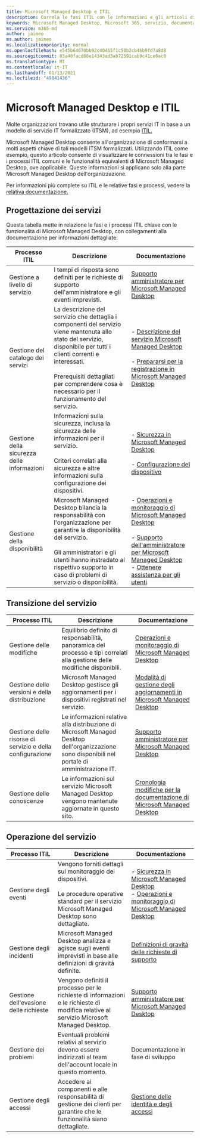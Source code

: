 ```yaml
---
title: Microsoft Managed Desktop e ITIL
description: Correla le fasi ITIL con le informazioni e gli articoli di Microsoft Managed Desktop
keywords: Microsoft Managed Desktop, Microsoft 365, servizio, documentazione, ITISM
ms.service: m365-md
author: jaimeo
ms.author: jaimeo
ms.localizationpriority: normal
ms.openlocfilehash: e545b64670bb92c40465f1c50b2cb46b9fd7a8d8
ms.sourcegitcommit: 83a40facd66e14343ad3ab72591cab9c41ce6ac0
ms.translationtype: MT
ms.contentlocale: it-IT
ms.lasthandoff: 01/13/2021
ms.locfileid: "49841436"
---
```

# <a name="microsoft-managed-desktop-and-itil"></a>Microsoft Managed Desktop e ITIL

Molte organizzazioni trovano utile strutturare i propri servizi IT in base a un modello di servizio IT formalizzato (ITSM), ad esempio [ITIL.](https://www.axelos.com/best-practice-solutions/itil) 

Microsoft Managed Desktop consente all'organizzazione di conformarsi a molti aspetti chiave di tali modelli ITSM formalizzati. Utilizzando ITIL come esempio, questo articolo consente di visualizzare le connessioni tra le fasi e i processi ITIL comuni e le funzionalità equivalenti di Microsoft Managed Desktop, ove applicabile. Queste informazioni si applicano solo alla parte Microsoft Managed Desktop dell'organizzazione.

Per informazioni più complete su ITIL e le relative fasi e processi, vedere la [relativa documentazione.](https://www.axelos.com/best-practice-solutions/itil)


## <a name="service-design"></a>Progettazione dei servizi

Questa tabella mette in relazione le fasi e i processi ITIL chiave con le funzionalità di Microsoft Managed Desktop, con collegamenti alla documentazione per informazioni dettagliate:



|Processo ITIL |Descrizione  |Documentazione |
|---------|---------|---------|
|Gestione a livello di servizio     | I tempi di risposta sono definiti per le richieste di supporto dell'amministratore e gli eventi imprevisti.  |  [Supporto amministratore per Microsoft Managed Desktop](working-with-managed-desktop/admin-support.md)  |
|Gestione del catalogo dei servizi     | La descrizione del servizio che dettaglia i componenti del servizio viene mantenuta allo stato del servizio, disponibile per tutti i clienti correnti e interessati.<br><br>Prerequisiti dettagliati per comprendere cosa è necessario per il funzionamento del servizio.  | - [Descrizione del servizio Microsoft Managed Desktop](service-description/index.md)<br><br>- [Prepararsi per la registrazione in Microsoft Managed Desktop](get-ready/index.md)  |
|Gestione della sicurezza delle informazioni     | Informazioni sulla sicurezza, inclusa la sicurezza delle informazioni per il servizio.<br><br> Criteri correlati alla sicurezza e altre informazioni sulla configurazione dei dispositivi.   | - [Sicurezza in Microsoft Managed Desktop](service-description/security.md)<br><br>- [Configurazione del dispositivo](service-description/device-policies.md)  |
|Gestione della disponibilità     |  Microsoft Managed Desktop bilancia la responsabilità con l'organizzazione per garantire la disponibilità del servizio.<br><br>Gli amministratori e gli utenti hanno instradato al rispettivo supporto in caso di problemi di servizio o disponibilità. | - [Operazioni e monitoraggio di Microsoft Managed Desktop](service-description/operations-and-monitoring.md)<br><br>- [Supporto dell'amministratore per Microsoft Managed Desktop](working-with-managed-desktop/admin-support.md)<br>- [Ottenere assistenza per gli utenti](working-with-managed-desktop/end-user-support.md)  |



## <a name="service-transition"></a>Transizione del servizio


|Processo ITIL |Descrizione  |Documentazione |
|---------|---------|---------|
|Gestione delle modifiche     | Equilibrio definito di responsabilità, panoramica del processo e tipi correlati alla gestione delle modifiche disponibili.  | [Operazioni e monitoraggio di Microsoft Managed Desktop](service-description/operations-and-monitoring.md#change-management) |
|Gestione delle versioni e della distribuzione     |  Microsoft Managed Desktop gestisce gli aggiornamenti per i dispositivi registrati nel servizio.  | [Modalità di gestione degli aggiornamenti in Microsoft Managed Desktop](service-description/updates.md)        |
|Gestione delle risorse di servizio e della configurazione     | Le informazioni relative alla distribuzione di Microsoft Managed Desktop dell'organizzazione sono disponibili nel portale di amministrazione IT.  | [Supporto amministratore per Microsoft Managed Desktop](working-with-managed-desktop/admin-support.md) |
|Gestione delle conoscenze     | Le informazioni sul servizio Microsoft Managed Desktop vengono mantenute aggiornate in questo sito.   | [Cronologia modifiche per la documentazione di Microsoft Managed Desktop](change-history-managed-desktop.md)        |



## <a name="service-operation"></a>Operazione del servizio


|Processo ITIL |Descrizione  |Documentazione  |
|---------|---------|---------|
|Gestione degli eventi     |  Vengono forniti dettagli sul monitoraggio dei dispositivi.<br><br>Le procedure operative standard per il servizio Microsoft Managed Desktop sono dettagliate. |  - [Sicurezza in Microsoft Managed Desktop](service-description/security.md)<br>- [Operazioni e monitoraggio di Microsoft Managed Desktop](service-description/operations-and-monitoring.md)       |
|Gestione degli incidenti  | Microsoft Managed Desktop analizza e agisce sugli eventi imprevisti in base alle definizioni di gravità definite.  |  [Definizioni di gravità delle richieste di supporto](working-with-managed-desktop/admin-support.md#support-request-severity-definitions)       |
|Gestione dell'evasione delle richieste     |  Vengono definiti il processo per le richieste di informazioni e le richieste di modifica relative al servizio Microsoft Managed Desktop.         |[Supporto amministratore per Microsoft Managed Desktop](working-with-managed-desktop/admin-support.md)         |
|Gestione dei problemi     | Eventuali problemi relativi al servizio devono essere indirizzati al team dell'account locale in questo momento. | Documentazione in fase di sviluppo |
|Gestione degli accessi     | Accedere ai componenti e alle responsabilità di gestione dei clienti per garantire che le funzionalità siano dettagliate.  | [Gestione delle identità e degli accessi](service-description/security.md#identity-and-access-management)        |
